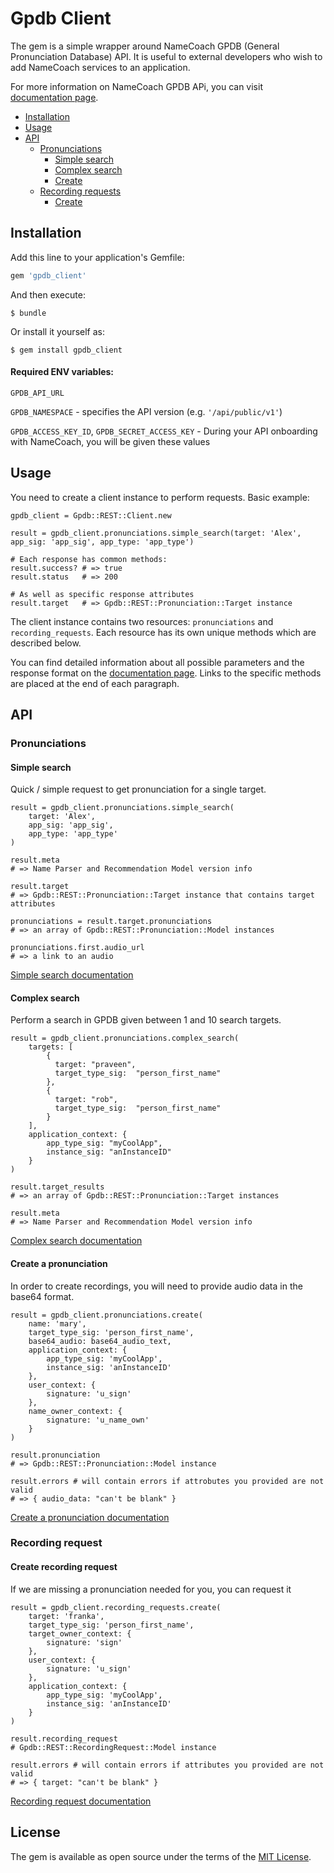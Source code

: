 # Gpdb Client

The gem is a simple wrapper around NameCoach GPDB (General Pronunciation Database) API.
It is useful to external developers who wish to add NameCoach services to an application. 

For more information on NameCoach GPDB APi, you can visit [documentation page](https://namecoachgpdb.docs.apiary.io/#).

- [Installation](#installation)
- [Usage](#usage)
- [API](#api)
  - [Pronunciations](#pronunciations)
    - [Simple search](#simple-search)
    - [Complex search](#complex-search)
    - [Create](#create-a-pronunciation)
  - [Recording requests](#recording-request)
    - [Create](#create-recording-request)

## Installation

Add this line to your application's Gemfile:

```ruby
gem 'gpdb_client'
```

And then execute:

    $ bundle

Or install it yourself as:

    $ gem install gpdb_client

#### Required ENV variables:

`GPDB_API_URL`

`GPDB_NAMESPACE` - specifies the API version (e.g. `'/api/public/v1'`)

`GPDB_ACCESS_KEY_ID`, `GPDB_SECRET_ACCESS_KEY` - 
During your API onboarding with NameCoach, you will be given these values

## Usage

You need to create a client instance to perform requests. Basic example:

    gpdb_client = Gpdb::REST::Client.new
    
    result = gpdb_client.pronunciations.simple_search(target: 'Alex', app_sig: 'app_sig', app_type: 'app_type')

    # Each response has common methods:
    result.success? # => true
    result.status   # => 200
    
    # As well as specific response attributes
    result.target   # => Gpdb::REST::Pronunciation::Target instance


The client instance contains two resources: `pronunciations` and `recording_requests`.
Each resource has its own unique methods which are described below. 

You can find detailed information about all possible parameters and the response format
on the [documentation page](https://namecoachgpdb.docs.apiary.io/#).
Links to the specific methods are placed at the end of each paragraph.

## API

### Pronunciations

#### Simple search

Quick / simple request to get pronunciation for a single target.

    result = gpdb_client.pronunciations.simple_search(
        target: 'Alex',
        app_sig: 'app_sig',
        app_type: 'app_type'
    )
    
    result.meta
    # => Name Parser and Recommendation Model version info
    
    result.target
    # => Gpdb::REST::Pronunciation::Target instance that contains target attributes
    
    pronunciations = result.target.pronunciations
    # => an array of Gpdb::REST::Pronunciation::Model instances
    
    pronunciations.first.audio_url
    # => a link to an audio
    
[Simple search documentation](https://namecoachgpdb.docs.apiary.io/#reference/pronunciations/simple-search/simple-search)

#### Complex search

Perform a search in GPDB given between 1 and 10 search targets.

    result = gpdb_client.pronunciations.complex_search(
        targets: [
            {
              target: "praveen",
              target_type_sig:  "person_first_name"
            },
            {
              target: "rob",
              target_type_sig:  "person_first_name"
            }
        ],
        application_context: {
            app_type_sig: "myCoolApp",
            instance_sig: "anInstanceID"
        }
    )
    
    result.target_results
    # => an array of Gpdb::REST::Pronunciation::Target instances
    
    result.meta
    # => Name Parser and Recommendation Model version info
    
[Complex search documentation](https://namecoachgpdb.docs.apiary.io/#reference/pronunciations/complex-search/complex-search)

#### Create a pronunciation

In order to create recordings, you will need to provide audio data in the base64 format.

    result = gpdb_client.pronunciations.create(
        name: 'mary',
        target_type_sig: 'person_first_name',
        base64_audio: base64_audio_text,
        application_context: {
            app_type_sig: 'myCoolApp',
            instance_sig: 'anInstanceID'
        },
        user_context: {
            signature: 'u_sign'
        },
        name_owner_context: {
            signature: 'u_name_own'
        }
    )
    
    result.pronunciation
    # => Gpdb::REST::Pronunciation::Model instance
    
    result.errors # will contain errors if attrobutes you provided are not valid
    # => { audio_data: "can't be blank" }

[Create a pronunciation documentation](https://namecoachgpdb.docs.apiary.io/#reference/pronunciations/create-a-pronunciation/create-a-pronunciation)

### Recording request

#### Create recording request

If we are missing a pronunciation needed for you, you can request it

    result = gpdb_client.recording_requests.create(
        target: 'franka',
        target_type_sig: 'person_first_name',
        target_owner_context: {
            signature: 'sign'
        },
        user_context: {
            signature: 'u_sign'
        },
        application_context: {
            app_type_sig: 'myCoolApp',
            instance_sig: 'anInstanceID'
        }
    )
    
    result.recording_request
    # Gpdb::REST::RecordingRequest::Model instance
    
    result.errors # will contain errors if attributes you provided are not valid
    # => { target: "can't be blank" }

[Recording request documentation](https://namecoachgpdb.docs.apiary.io/#reference/recording-requests/recording-requests/recording-requests)

## License

The gem is available as open source under the terms of the [MIT License](https://opensource.org/licenses/MIT).
